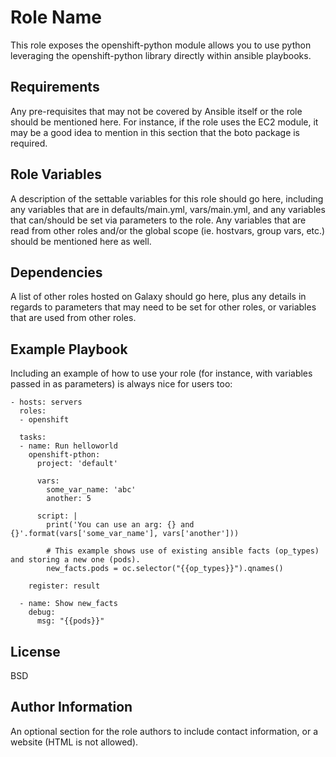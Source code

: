 Role Name
=========

This role exposes the openshift-python module allows you to use python leveraging 
the openshift-python library directly within ansible playbooks.

Requirements
------------

Any pre-requisites that may not be covered by Ansible itself or the role should be mentioned here. For instance, if the role uses the EC2 module, it may be a good idea to mention in this section that the boto package is required.

Role Variables
--------------

A description of the settable variables for this role should go here, including any variables that are in defaults/main.yml, vars/main.yml, and any variables that can/should be set via parameters to the role. Any variables that are read from other roles and/or the global scope (ie. hostvars, group vars, etc.) should be mentioned here as well.

Dependencies
------------

A list of other roles hosted on Galaxy should go here, plus any details in regards to parameters that may need to be set for other roles, or variables that are used from other roles.

Example Playbook
----------------

Including an example of how to use your role (for instance, with variables passed in as parameters) is always nice for users too:

```snakeyaml
- hosts: servers
  roles:
  - openshift
  
  tasks:
  - name: Run helloworld
    openshift-pthon:
      project: 'default'

      vars:
        some_var_name: 'abc'
        another: 5

      script: |
        print('You can use an arg: {} and {}'.format(vars['some_var_name'], vars['another']))

        # This example shows use of existing ansible facts (op_types) and storing a new one (pods).
        new_facts.pods = oc.selector("{{op_types}}").qnames()

    register: result
      
  - name: Show new_facts
    debug:
      msg: "{{pods}}"
```
     

License
-------

BSD

Author Information
------------------

An optional section for the role authors to include contact information, or a website (HTML is not allowed).
